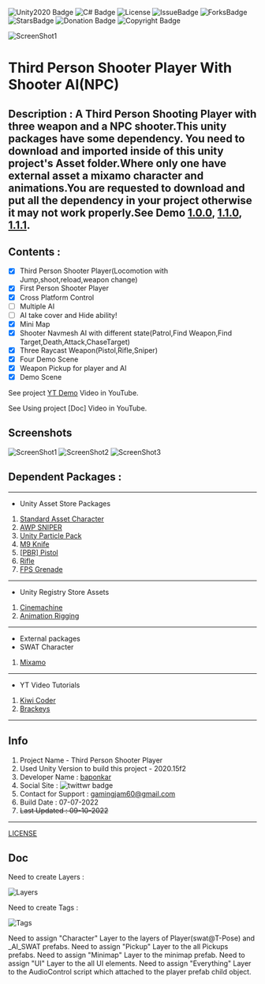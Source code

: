 ![Unity2020 Badge](https://img.shields.io/badge/Unity-v2020-orange)
![C# Badge](https://img.shields.io/badge/C-%23-blue)
![License](https://img.shields.io/badge/License-Baponkar%20License-red)
![IssueBadge](https://img.shields.io/github/issues/baponkar/Third-Person-Shooter-With-Shooter-AI)
![ForksBadge](https://img.shields.io/github/forks/baponkar/Third-Person-Shooter-With-Shooter-AI)
![StarsBadge](https://img.shields.io/github/stars/baponkar/Third-Person-Shooter-With-Shooter-AI)
![Donation Badge](https://img.shields.io/github/sponsors/baponkar)
![Copyright Badge](https://img.shields.io/badge/Copyright-baponkar-orange)



![ScreenShot1](Recordings/banner.png)
# Third Person Shooter Player With Shooter AI(NPC)
## Description : A Third Person Shooting Player with three weapon and a NPC shooter.This unity packages have some dependency. You need to download and imported inside of this unity project's Asset folder.Where only one have external asset a mixamo character and animations.You are requested to download and put all the dependency in your project otherwise it may not work properly.See  Demo [1.0.0](https://www.youtube.com/watch?v=D0Iv-NGmIcg), [1.1.0](https://www.youtube.com/watch?v=nowBHY_60OA), [1.1.1](https://www.youtube.com/watch?v=M79GJ6gpJvA&t=23s). 

## Contents :
- [x] Third Person Shooter Player(Locomotion with Jump,shoot,reload,weapon change)
- [x] First Person Shooter Player
- [x] Cross Platform Control
- [ ] Multiple AI
- [ ] AI take cover and Hide ability!
- [x] Mini Map
- [x] Shooter Navmesh AI with different state(Patrol,Find Weapon,Find Target,Death,Attack,ChaseTarget)
- [x] Three Raycast Weapon(Pistol,Rifle,Sniper)
- [x] Four Demo Scene
- [x] Weapon Pickup for player and AI
- [x] Demo Scene

See project [YT Demo](https://www.youtube.com/watch?v=D0Iv-NGmIcg) Video in  YouTube.

See Using project [Doc] Video in YouTube.
## Screenshots
![ScreenShot1](Recordings/Screenshot01.png)
![ScreenShot2](Recordings/Screenshot02.png)
![ScreenShot3](Recordings/Screenshot03.png)


## Dependent Packages :
---
* Unity Asset Store Packages
1. [Standard Asset Character](https://github.com/Unity-Technologies/Standard-Assets-Characters)
2. [AWP SNIPER](https://assetstore.unity.com/packages/3d/props/guns/awp-sniper-96523)
3. [Unity Particle Pack](https://assetstore.unity.com/packages/essentials/tutorial-projects/unity-particle-pack-127325#reviews)
4. [M9 Knife](https://assetstore.unity.com/packages/3d/props/weapons/m9-knife-7597#description)
5. [[PBR] Pistol](https://assetstore.unity.com/packages/3d/props/guns/pbr-pistol-33838)
6. [Rifle](https://assetstore.unity.com/packages/3d/props/guns/rifle-25668)
7. [FPS Grenade](https://assetstore.unity.Recordercom/packages/3d/fps-grenade-model-textures-63667#description)

---
* Unity Registry Store Assets
1. [Cinemachine](https://docs.unity3d.com/Packages/com.unity.cinemachine@2.3/manual/index.html)
2. [Animation Rigging](https://docs.unity3d.com/Packages/com.unity.animation.rigging@1.0/manual/index.html)

---
* External packages
* SWAT Character
1. [Mixamo](https://www/mixamo.com) 

---
* YT Video Tutorials
1. [Kiwi Coder](https://www.youtube.com/c/TheKiwiCoder)
2. [Brackeys](https://www.youtube.com/results?search_query=brackeys)

---
## Info
1. Project Name - Third Person Shooter Player
2. Used Unity Version to build this project - 2020.15f2
3. Developer Name : [baponkar](https://github.com/baponkar)
4. Social Site : ![twittwr badge](https://img.shields.io/twitter/follow/kar_bapon?style=social)
5. Contact for Support : gamingjam60@gmail.com
6. Build Date : 07-07-2022
7. ~~Last  Updated : 09-10-2022~~


---
[LICENSE](LICENSE.md)


## Doc

Need to create Layers :

![Layers](Recordings/layers.png)

Need to create Tags : 

![Tags](Recordings/tags.png)

Need to assign "Character" Layer to the layers of Player(swat@T-Pose) and _AI_SWAT prefabs.
Need to assign "Pickup" Layer to the all Pickups prefabs.
Need to assign "Minimap" Layer to the minimap prefab.
Need to assign "UI" Layer to the all UI elements.
Need to assign "Everything" Layer to the AudioControl script which attached to the player prefab child object.